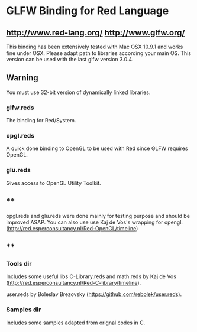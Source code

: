 # GLFW Binding for Red Language 
## http://www.red-lang.org/ http://www.glfw.org/

This binding has been extensively tested with Mac OSX 10.9.1 and works fine under OSX. 
Please adapt path to libraries according your main OS.
This version can be used with the last glfw version 3.0.4. 

## Warning
You must use 32-bit version of dynamically linked libraries. 

### glfw.reds 

The binding for Red/System.

### opgl.reds 

A  quick done binding to OpenGL to be used with Red since GLFW requires OpenGL.

### glu.reds 
Gives access to OpenGL Utility Toolkit.

## **
opgl.reds and glu.reds were done mainly for testing purpose and should be improved ASAP.
You can also use use Kaj de Vos's wrapping for opengl. 
(http://red.esperconsultancy.nl/Red-OpenGL/timeline)
## **

### Tools dir
Includes some useful libs
C-Library.reds  and math.reds  by Kaj de Vos (http://red.esperconsultancy.nl/Red-C-library/timeline).

user.reds by Boleslav Brezovsky (https://github.com/rebolek/user.reds). 

###  Samples dir 
Includes some samples adapted from orignal codes in C.